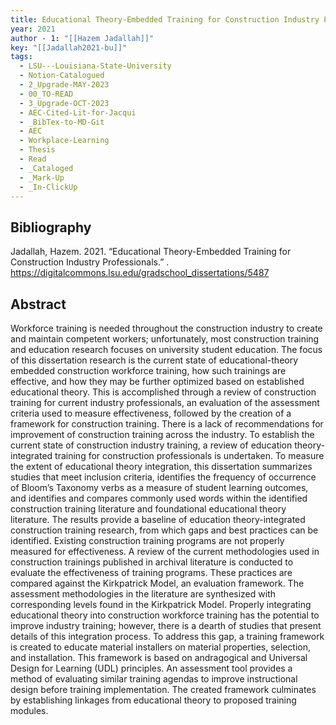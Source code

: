 ```yaml
---
title: Educational Theory-Embedded Training for Construction Industry Professionals
year: 2021
author - 1: "[[Hazem Jadallah]]"
key: "[[Jadallah2021-bu]]"
tags:
  - LSU---Louisiana-State-University
  - Notion-Catalogued
  - 2_Upgrade-MAY-2023
  - 00_TO-READ
  - 3_Upgrade-OCT-2023
  - AEC-Cited-Lit-for-Jacqui
  - _BibTex-to-MD-Git
  - AEC
  - Workplace-Learning
  - Thesis
  - Read
  - _Cataloged
  - _Mark-Up
  - _In-ClickUp
---
```


## Bibliography
Jadallah, Hazem. 2021. “Educational Theory-Embedded Training for Construction Industry Professionals.” . https://digitalcommons.lsu.edu/gradschool_dissertations/5487

## Abstract
Workforce training is needed throughout the construction industry to create and maintain competent workers; unfortunately, most construction training and education research focuses on university student education. The focus of this dissertation research is the current state of educational-theory embedded construction workforce training, how such trainings are effective, and how they may be further optimized based on established educational theory. This is accomplished through a review of construction training for current industry professionals, an evaluation of the assessment criteria used to measure effectiveness, followed by the creation of a framework for construction training. There is a lack of recommendations for improvement of construction training across the industry. To establish the current state of construction industry training, a review of education theory-integrated training for construction professionals is undertaken. To measure the extent of educational theory integration, this dissertation summarizes studies that meet inclusion criteria, identifies the frequency of occurrence of Bloom’s Taxonomy verbs as a measure of student learning outcomes, and identifies and compares commonly used words within the identified construction training literature and foundational educational theory literature. The results provide a baseline of education theory-integrated construction training research, from which gaps and best practices can be identified. Existing construction training programs are not properly measured for effectiveness. A review of the current methodologies used in construction trainings published in archival literature is conducted to evaluate the effectiveness of training programs. These practices are compared against the Kirkpatrick Model, an evaluation framework. The assessment methodologies in the literature are synthesized with corresponding levels found in the Kirkpatrick Model. Properly integrating educational theory into construction workforce training has the potential to improve industry training; however, there is a dearth of studies that present details of this integration process. To address this gap, a training framework is created to educate material installers on material properties, selection, and installation. This framework is based on andragogical and Universal Design for Learning (UDL) principles. An assessment tool provides a method of evaluating similar training agendas to improve instructional design before training implementation. The created framework culminates by establishing linkages from educational theory to proposed training modules.